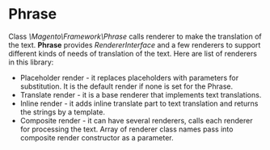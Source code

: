 # Phrase

Class *\Magento\Framework\Phrase* calls renderer to make the translation of the text. **Phrase** provides *RendererInterface* and a few renderers to support different kinds of needs of translation of the text. Here are list of renderers in this library:

 * Placeholder render - it replaces placeholders with parameters for substitution. It is the default render if none is set for the Phrase.
 * Translate render - it is a base renderer that implements text translations.
 * Inline render - it adds inline translate part to text translation and returns the strings by a template.
 * Composite render - it can have several renderers, calls each renderer for processing the text. Array of renderer class names pass into composite render constructor as a parameter.